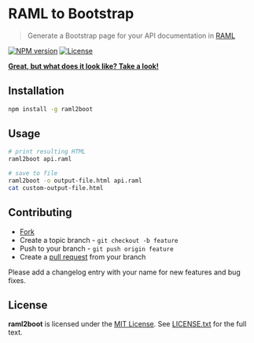 # RAML to Bootstrap

> Generate a Bootstrap page for your API documentation in [RAML](http://raml.org)

[![NPM version](https://badge.fury.io/js/raml2boot.svg)](http://badge.fury.io/js/raml2boot)
[![License](https://img.shields.io/npm/l/raml2boot.svg)](http://opensource.org/licenses/MIT)

[**Great, but what does it look like? Take a look!**](http://probe-dock.io/raml2boot/)

## Installation

```bash
npm install -g raml2boot
```

## Usage

```bash
# print resulting HTML
raml2boot api.raml

# save to file
raml2boot -o output-file.html api.raml
cat custom-output-file.html
```





## Contributing

* [Fork](https://help.github.com/articles/fork-a-repo)
* Create a topic branch - `git checkout -b feature`
* Push to your branch - `git push origin feature`
* Create a [pull request](http://help.github.com/pull-requests/) from your branch

Please add a changelog entry with your name for new features and bug fixes.





## License

**raml2boot** is licensed under the [MIT License](http://opensource.org/licenses/MIT).
See [LICENSE.txt](LICENSE.txt) for the full text.
